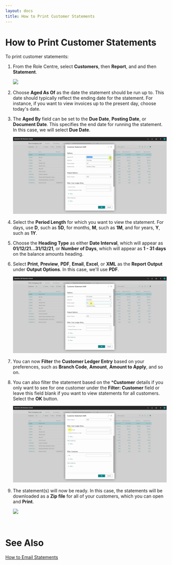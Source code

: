 ```yaml
---
layout: docs
title: How to Print Customer Statements
---
```

# How to Print Customer Statements
To print customer statements:
1. From the Role Centre, select **Customers**, then **Report**, and and then **Statement**.

   ![](media/garagehive-customer-statements-print1.gif)

2. Choose **Aged As Of** as the date the statement should be run up to. This date should typically reflect the ending date for the statement. For instance, if you want to view invoices up to the present day, choose today's date.
3. The **Aged By** field can be set to the **Due Date**, **Posting Date**, or **Document Date**. This specifies the end date for running the statement. In this case, we will select **Due Date**.

   ![](media/garagehive-customer-statements-print2.gif)

4. Select the **Period Length** for which you want to view the statement. For days, use **D**, such as **5D**, for months, **M**, such as **1M**, and for years, **Y**, such as **1Y**.
5. Choose the **Heading Type** as either **Date Interval**, which will appear as **01/12/21...31/12/21**, or **Number of Days**, which will appear as **1 - 31 days** on the balance amounts heading.
6. Select **Print**, **Preview**, **PDF**, **Email**, **Excel**, or **XML** as the **Report Output** under **Output Options**. In this case, we'll use **PDF**.

   ![](media/garagehive-customer-statements-print3.gif)

6. You can now **Filter** the **Customer Ledger Entry** based on your preferences, such as **Branch Code**, **Amount**, **Amount to Apply**, and so on.
7. You can also filter the statement based on the ***Customer** details if you only want to see for one customer under the **Filter: Customer** field or leave this field blank if you want to view statements for all customers. Select the **OK** button.

   ![](media/garagehive-customer-statements-print4.gif)

8. The statement(s) will now be ready. In this case, the statements will be downloaded as a **Zip file** for all of your customers, which you can open and **Print**.

   ![](media/garagehive-customer-statements-print5.gif)


<br>

# See Also
[How to Email Statements](/docs/garagehive-statements-how-to-email.html "How to email Statements")
